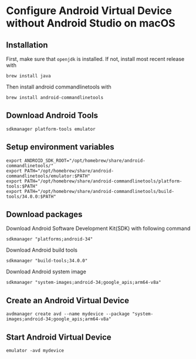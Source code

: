 # Configure Android Virtual Device without Android Studio on macOS

## Installation

First, make sure that `openjdk` is installed. If not, install most recent
release with

```
brew install java
```

Then install android commandlinetools with

```
brew install android-commandlinetools
```

## Download Android Tools

```
sdkmanager platform-tools emulator
```

## Setup environment variables

```
export ANDROID_SDK_ROOT="/opt/homebrew/share/android-commandlinetools/"
export PATH="/opt/homebrew/share/android-commandlinetools/emulator:$PATH"
export PATH="/opt/homebrew/share/android-commandlinetools/platform-tools:$PATH"
export PATH="/opt/homebrew/share/android-commandlinetools/build-tools/34.0.0:$PATH"
```

## Download packages

Download Android Software Development Kit(SDK) with following command

```
sdkmanager "platforms;android-34"
```

Download Android build tools

```
sdkmanager "build-tools;34.0.0"
```

Download Android system image
```
sdkmanager "system-images;android-34;google_apis;arm64-v8a"
```

## Create an Android Virtual Device

```
avdmanager create avd --name mydevice --package "system-images;android-34;google_apis;arm64-v8a"
```

## Start Android Virtual Device

```
emulator -avd mydevice
```
